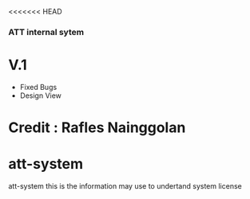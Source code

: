 <<<<<<< HEAD
### ATT internal sytem 

# V.1 
- Fixed Bugs
- Design  View


Credit : Rafles Nainggolan
=======
# att-system
att-system this is the information may use to undertand system license

